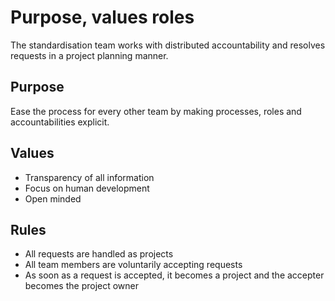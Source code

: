 # Purpose, values roles
The standardisation team works with distributed accountability and resolves requests in a project planning manner.

## Purpose
Ease the process for every other team by making processes, roles and accountabilities explicit.

## Values
- Transparency of all information
- Focus on human development
- Open minded

## Rules
- All requests are handled as projects
- All team members are voluntarily accepting requests
- As soon as a request is accepted, it becomes a project and the accepter becomes the project owner
